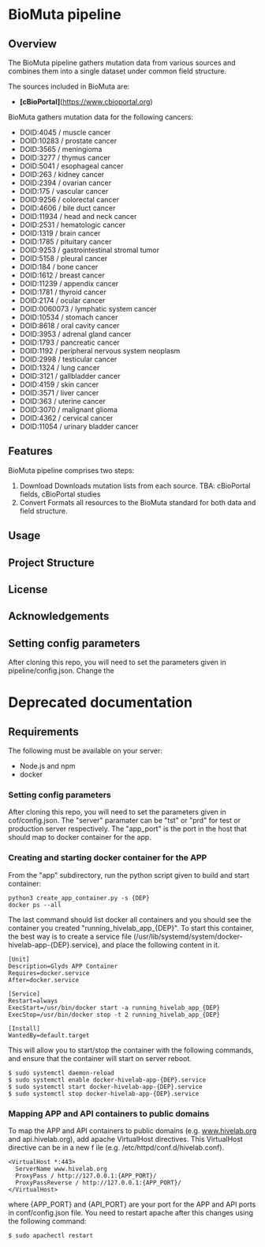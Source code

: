 # BioMuta pipeline

## Overview
The BioMuta pipeline gathers mutation data from various sources and combines them into a single dataset under common field structure.

The sources included in BioMuta are:
- **[cBioPortal]**(https://www.cbioportal.org)

BioMuta gathers mutation data for the following cancers:
- DOID:4045 / muscle cancer
- DOID:10283 / prostate cancer
- DOID:3565 / meningioma
- DOID:3277 / thymus cancer
- DOID:5041 / esophageal cancer
- DOID:263 / kidney cancer
- DOID:2394 / ovarian cancer
- DOID:175 / vascular cancer
- DOID:9256 / colorectal cancer
- DOID:4606 / bile duct cancer
- DOID:11934 / head and neck cancer
- DOID:2531 / hematologic cancer
- DOID:1319 / brain cancer
- DOID:1785 / pituitary cancer
- DOID:9253 / gastrointestinal stromal tumor
- DOID:5158 / pleural cancer
- DOID:184 / bone cancer
- DOID:1612 / breast cancer
- DOID:11239 / appendix cancer
- DOID:1781 / thyroid cancer
- DOID:2174 / ocular cancer
- DOID:0060073 / lymphatic system cancer
- DOID:10534 / stomach cancer
- DOID:8618 / oral cavity cancer
- DOID:3953 / adrenal gland cancer
- DOID:1793 / pancreatic cancer
- DOID:1192 / peripheral nervous system neoplasm
- DOID:2998 / testicular cancer
- DOID:1324 / lung cancer
- DOID:3121 / gallbladder cancer
- DOID:4159 / skin cancer
- DOID:3571 / liver cancer
- DOID:363 / uterine cancer
- DOID:3070 / malignant glioma
- DOID:4362 / cervical cancer
- DOID:11054 / urinary bladder cancer

## Features
BioMuta pipeline comprises two steps:
1. Download
Downloads mutation lists from each source.
TBA: cBioPortal fields, cBioPortal studies
2. Convert
Formats all resources to the BioMuta standard for both data and field structure.

## Usage
## Project Structure
## License
## Acknowledgements

## Setting config parameters
After cloning this repo, you will need to set the parameters given in pipeline/config.json. Change the 



# Deprecated documentation
## Requirements
The following must be available on your server:

* Node.js and npm
* docker


### Setting config parameters
After cloning this repo, you will need to set the parameters given in
cof/config.json. The "server" paramater can be "tst" or "prd" for
test or production server respectively. The "app_port" is the port
in the host that should map to docker container for the app.


### Creating and starting docker container for the APP

From the "app" subdirectory, run the python script given to build and start container:
  ```
  python3 create_app_container.py -s {DEP}
  docker ps --all
  ```
The last command should list docker all containers and you should see the container
you created "running_hivelab_app_{DEP}". To start this container, the best way is
to create a service file (/usr/lib/systemd/system/docker-hivelab-app-{DEP}.service),
and place the following content in it.

  ```
  [Unit]
  Description=Glyds APP Container
  Requires=docker.service
  After=docker.service

  [Service]
  Restart=always
  ExecStart=/usr/bin/docker start -a running_hivelab_app_{DEP}
  ExecStop=/usr/bin/docker stop -t 2 running_hivelab_app_{DEP}

  [Install]
  WantedBy=default.target
  ```
This will allow you to start/stop the container with the following commands, and ensure
that the container will start on server reboot.

  ```
  $ sudo systemctl daemon-reload 
  $ sudo systemctl enable docker-hivelab-app-{DEP}.service
  $ sudo systemctl start docker-hivelab-app-{DEP}.service
  $ sudo systemctl stop docker-hivelab-app-{DEP}.service
  ```


### Mapping APP and API containers to public domains
To map the APP and API containers to public domains (e.g. www.hivelab.org and api.hivelab.org),
add apache VirtualHost directives. This VirtualHost directive can be in a new f
ile (e.g. /etc/httpd/conf.d/hivelab.conf).

  ```
  <VirtualHost *:443>
    ServerName www.hivelab.org
    ProxyPass / http://127.0.0.1:{APP_PORT}/
    ProxyPassReverse / http://127.0.0.1:{APP_PORT}/
  </VirtualHost>

  ```

where {APP_PORT} and {API_PORT} are your port for the APP and API ports 
in conf/config.json file. You need to restart apache after this changes using 
the following command:

   ```
   $ sudo apachectl restart 
   ```





